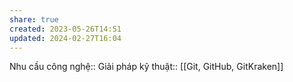 ```yaml
---
share: true
created: 2023-05-26T14:51
updated: 2024-02-27T16:04
---
```

Nhu cầu công nghệ::
Giải pháp kỹ thuật:: [[Git, GitHub, GitKraken]]